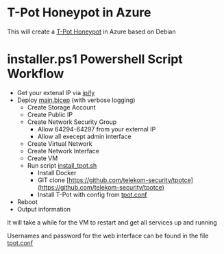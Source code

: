 # T-Pot Honeypot in Azure

This will create a [T-Pot Honeypot](https://github.com/telekom-security/tpotce) in Azure based on Debian

# installer.ps1 Powershell Script Workflow

* Get your extenal IP via [ipify](https://www.ipify.org/)
* Deploy [main.bicep](./main.bicep) (with verbose logging)
  * Create Storage Account
  * Create Public IP
  * Create Network Security Group
    * Allow 64294-64297 from your external IP
    * Allow all execept admin interface
  * Create Virtual Network
  * Create Network Interface
  * Create VM
  * Run script [install_tpot.sh](./install_tpot.sh)
    * Install Docker
    * GIT clone [https://github.com/telekom-security/tpotce](https://github.com/telekom-security/tpotce)
    * Install T-Pot with config from [tpot.conf](./tpot.conf)
* Reboot
* Output information

It will take a while for the VM to restart and get all services up and running

Usernames and password for the web interface can be found in the file [tpot.conf](./tpot.conf)
